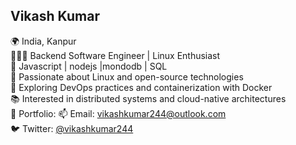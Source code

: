 ## Vikash Kumar

🌍 India, Kanpur  
👨🏻‍💻 Backend Software Engineer | Linux Enthusiast  
🔧 Javascript | nodejs |mondodb | SQL  
🐧 Passionate about Linux and open-source technologies  
🌱 Exploring DevOps practices and containerization with Docker  
📚 Interested in distributed systems and cloud-native architectures  
🔗 Portfolio: 
📫 Email: vikashkumar244@outlook.com  
🐦 Twitter: [@vikashkumar244](https://twitter.com/vikashkumar244)
